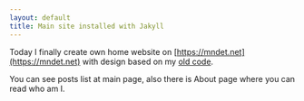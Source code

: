 ```yaml
---
layout: default
title: Main site installed with Jakyll
---
```

Today I finally create own home website on [https://mndet.net](https://mndet.net) with design based on my [old code](/assets/http.pl.tgz).

You can see posts list at main page, also there is About page where you can read who am I.
